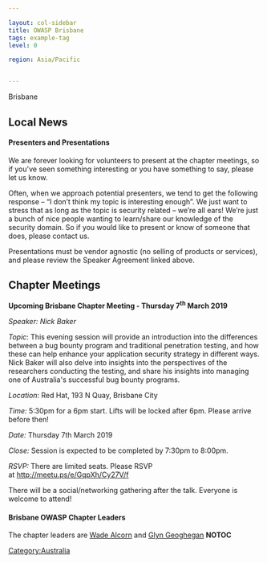 ```yaml
---

layout: col-sidebar
title: OWASP Brisbane
tags: example-tag
level: 0

region: Asia/Pacific


---
```

<paypal>Brisbane</paypal>

## Local News

#### Presenters and Presentations

We are forever looking for volunteers to present at the chapter
meetings, so if you've seen something interesting or you have something
to say, please let us know.

Often, when we approach potential presenters, we tend to get the
following response – “I don’t think my topic is interesting enough”. We
just want to stress that as long as the topic is security related –
we’re all ears\! We’re just a bunch of nice people wanting to
learn/share our knowledge of the security domain. So if you would like
to present or know of someone that does, please contact us.

Presentations must be vendor agnostic (no selling of products or
services), and please review the Speaker Agreement linked above.

## Chapter Meetings

**Upcoming Brisbane Chapter Meeting - Thursday 7<sup>th</sup> March
2019**

*Speaker: Nick Baker*

*Topic*: This evening session will provide an introduction into the
differences between a bug bounty program and traditional penetration
testing, and how these can help enhance your application security
strategy in different ways. Nick Baker will also delve into insights
into the perspectives of the researchers conducting the testing, and
share his insights into managing one of Australia's successful bug
bounty programs.

*Location*: Red Hat, 193 N Quay, Brisbane City

*Time:* 5:30pm for a 6pm start. Lifts will be locked after 6pm. Please
arrive before then\!

*Date:* Thursday 7th March 2019

*Close:* Session is expected to be completed by 7:30pm to 8:00pm.

*RSVP:* There are limited seats. Please RSVP
at [<http://meetu.ps/e/GqpXh/Cy27V/f>](https://www.meetup.com/en-AU/OWASP-Brisbane-Application-Security/events/256463756/)

There will be a social/networking gathering after the talk. Everyone is
welcome to attend\!

#### Brisbane OWASP Chapter Leaders

The chapter leaders are [Wade Alcorn](mailto:wade@bindshell.net) and
[Glyn Geoghegan](mailto:glyng@owasp.org) __NOTOC__
<headertabs></headertabs>

[Category:Australia](Category:Australia "wikilink")
